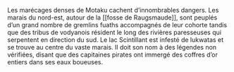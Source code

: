 Les marécages denses de Motaku cachent d’innombrables dangers. Les marais du nord-est, autour de la [[fosse de Raugsmaude]], sont peuplés d’un grand nombre de gremlins fuaths accompagnés de leur cohorte tandis que des tribus de vodyanois résident le long des rivières paresseuses qui serpentent en direction du sud. Le lac Scintillant est infesté de lukwatas et se trouve au centre du vaste marais. Il doit son nom à des légendes non vérifiées, disant que des capitaines pirates ont immergé des coffres d’or entiers dans ses eaux boueuses.